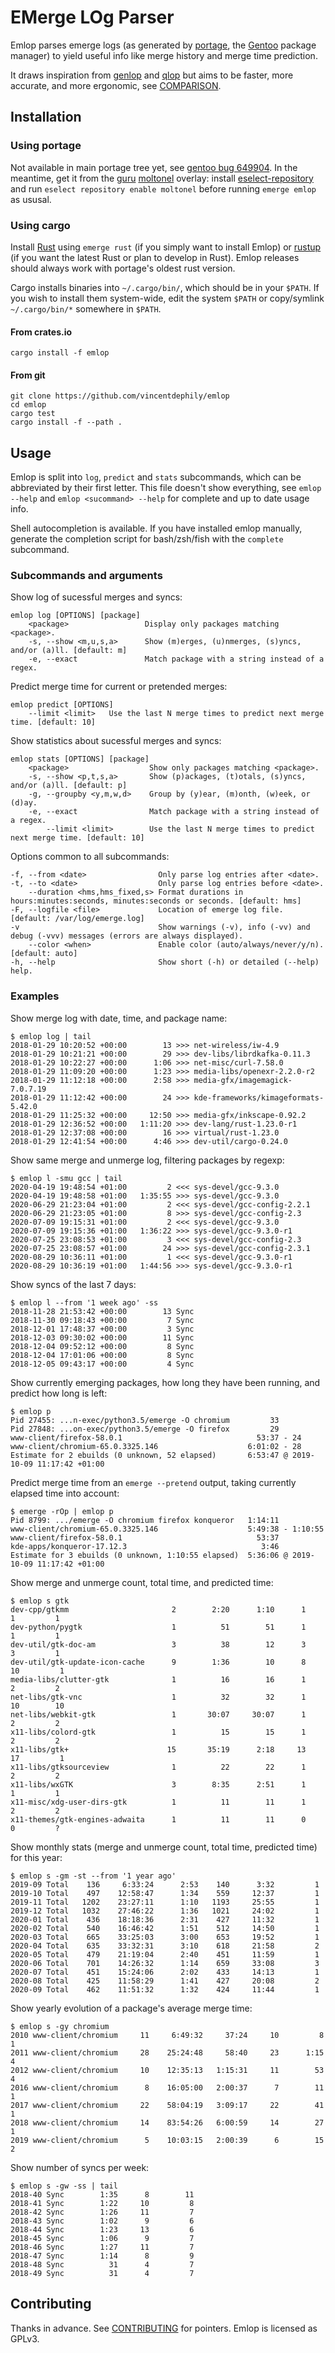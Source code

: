 # EMerge LOg Parser

Emlop parses emerge logs (as generated by [portage](https://wiki.gentoo.org/wiki/Project:Portage),
the [Gentoo](https://www.gentoo.org/) package manager) to yield useful info like merge history and
merge time prediction.

It draws inspiration from [genlop](https://github.com/gentoo-perl/genlop) and
[qlop](https://github.com/gentoo/portage-utils) but aims to be faster, more accurate, and more
ergonomic, see [COMPARISON](COMPARISON.md).


## Installation

### Using portage

Not available in main portage tree yet, see [gentoo bug 649904](https://bugs.gentoo.org/649904). In
the meantime, get it from the [guru](https://wiki.gentoo.org/wiki/Project:GURU)
[moltonel](https://github.com/vincentdephily/moltonel-ebuilds) overlay: install
[eselect-repository](https://wiki.gentoo.org/wiki/Eselect/Repository) and run `eselect repository
enable moltonel` before running `emerge emlop` as ususal.

### Using cargo

Install [Rust](https://www.rust-lang.org/) using `emerge rust` (if you simply want to install Emlop)
or [rustup](https://www.rust-lang.org/en-US/install.html) (if you want the latest Rust or plan to
develop in Rust). Emlop releases should always work with portage's oldest rust version.

Cargo installs binaries into `~/.cargo/bin/`, which should be in your `$PATH`. If you wish to
install them system-wide, edit the system `$PATH` or copy/symlink `~/.cargo/bin/*` somewhere in
`$PATH`.

#### From crates.io

    cargo install -f emlop

#### From git

    git clone https://github.com/vincentdephily/emlop
    cd emlop
    cargo test
    cargo install -f --path .

## Usage

Emlop is split into `log`, `predict` and `stats` subcommands, which can be abbreviated by their
first letter. This file doesn't show everything, see `emlop --help` and `emlop <sucommand> --help`
for complete and up to date usage info.

Shell autocompletion is available. If you have installed emlop manually, generate the completion
script for bash/zsh/fish with the `complete` subcommand.

### Subcommands and arguments

Show log of sucessful merges and syncs:

    emlop log [OPTIONS] [package]
        <package>                 Display only packages matching <package>.
        -s, --show <m,u,s,a>      Show (m)erges, (u)nmerges, (s)yncs, and/or (a)ll. [default: m]
        -e, --exact               Match package with a string instead of a regex.

Predict merge time for current or pretended merges:

    emlop predict [OPTIONS]
        --limit <limit>   Use the last N merge times to predict next merge time. [default: 10]

Show statistics about sucessful merges and syncs:

    emlop stats [OPTIONS] [package]
        <package>                  Show only packages matching <package>.
        -s, --show <p,t,s,a>       Show (p)ackages, (t)otals, (s)yncs, and/or (a)ll. [default: p]
        -g, --groupby <y,m,w,d>    Group by (y)ear, (m)onth, (w)eek, or (d)ay.
        -e, --exact                Match package with a string instead of a regex.
            --limit <limit>        Use the last N merge times to predict next merge time. [default: 10]

Options common to all subcommands:

    -f, --from <date>                Only parse log entries after <date>.
    -t, --to <date>                  Only parse log entries before <date>.
        --duration <hms,hms_fixed,s> Format durations in hours:minutes:seconds, minutes:seconds or seconds. [default: hms]
    -F, --logfile <file>             Location of emerge log file. [default: /var/log/emerge.log]
    -v                               Show warnings (-v), info (-vv) and debug (-vvv) messages (errors are always displayed).
        --color <when>               Enable color (auto/always/never/y/n). [default: auto]
    -h, --help                       Show short (-h) or detailed (--help) help.

### Examples

Show merge log with date, time, and package name:

    $ emlop log | tail
    2018-01-29 10:20:52 +00:00        13 >>> net-wireless/iw-4.9
    2018-01-29 10:21:21 +00:00        29 >>> dev-libs/librdkafka-0.11.3
    2018-01-29 10:22:27 +00:00      1:06 >>> net-misc/curl-7.58.0
    2018-01-29 11:09:20 +00:00      1:23 >>> media-libs/openexr-2.2.0-r2
    2018-01-29 11:12:18 +00:00      2:58 >>> media-gfx/imagemagick-7.0.7.19
    2018-01-29 11:12:42 +00:00        24 >>> kde-frameworks/kimageformats-5.42.0
    2018-01-29 11:25:32 +00:00     12:50 >>> media-gfx/inkscape-0.92.2
    2018-01-29 12:36:52 +00:00   1:11:20 >>> dev-lang/rust-1.23.0-r1
    2018-01-29 12:37:08 +00:00        16 >>> virtual/rust-1.23.0
    2018-01-29 12:41:54 +00:00      4:46 >>> dev-util/cargo-0.24.0

Show same merge and unmerge log, filtering packages by regexp:

    $ emlop l -smu gcc | tail
    2020-04-19 19:48:54 +01:00         2 <<< sys-devel/gcc-9.3.0
    2020-04-19 19:48:58 +01:00   1:35:55 >>> sys-devel/gcc-9.3.0
    2020-06-29 21:23:04 +01:00         2 <<< sys-devel/gcc-config-2.2.1
    2020-06-29 21:23:05 +01:00         8 >>> sys-devel/gcc-config-2.3
    2020-07-09 19:15:31 +01:00         2 <<< sys-devel/gcc-9.3.0
    2020-07-09 19:15:36 +01:00   1:36:22 >>> sys-devel/gcc-9.3.0-r1
    2020-07-25 23:08:53 +01:00         3 <<< sys-devel/gcc-config-2.3
    2020-07-25 23:08:57 +01:00        24 >>> sys-devel/gcc-config-2.3.1
    2020-08-29 10:36:11 +01:00         1 <<< sys-devel/gcc-9.3.0-r1
    2020-08-29 10:36:19 +01:00   1:44:56 >>> sys-devel/gcc-9.3.0-r1

Show syncs of the last 7 days:

    $ emlop l --from '1 week ago' -ss
    2018-11-28 21:53:42 +00:00        13 Sync
    2018-11-30 09:18:43 +00:00         7 Sync
    2018-12-01 17:48:37 +00:00         3 Sync
    2018-12-03 09:30:02 +00:00        11 Sync
    2018-12-04 09:52:12 +00:00         8 Sync
    2018-12-04 17:01:06 +00:00         8 Sync
    2018-12-05 09:43:17 +00:00         4 Sync

Show currently emerging packages, how long they have been running, and predict how long is left:

    $ emlop p
    Pid 27455: ...n-exec/python3.5/emerge -O chromium         33
    Pid 27848: ...on-exec/python3.5/emerge -O firefox         29
    www-client/firefox-58.0.1                              53:37 - 24
    www-client/chromium-65.0.3325.146                    6:01:02 - 28
    Estimate for 2 ebuilds (0 unknown, 52 elapsed)       6:53:47 @ 2019-10-09 11:17:42 +01:00

Predict merge time from an `emerge --pretend` output, taking currently elapsed time into account:

    $ emerge -rOp | emlop p
    Pid 8799: .../emerge -O chromium firefox konqueror   1:14:11
    www-client/chromium-65.0.3325.146                    5:49:38 - 1:10:55
    www-client/firefox-58.0.1                              53:37
    kde-apps/konqueror-17.12.3                              3:46
    Estimate for 3 ebuilds (0 unknown, 1:10:55 elapsed)  5:36:06 @ 2019-10-09 11:17:42 +01:00

Show merge and unmerge count, total time, and predicted time:

    $ emlop s gtk
    dev-cpp/gtkmm                       2        2:20      1:10      1         1         1
    dev-python/pygtk                    1          51        51      1         1         1
    dev-util/gtk-doc-am                 3          38        12      3         3         1
    dev-util/gtk-update-icon-cache      9        1:36        10      8        10         1
    media-libs/clutter-gtk              1          16        16      1         2         2
    net-libs/gtk-vnc                    1          32        32      1        10        10
    net-libs/webkit-gtk                 1       30:07     30:07      1         2         2
    x11-libs/colord-gtk                 1          15        15      1         2         2
    x11-libs/gtk+                      15       35:19      2:18     13        17         1
    x11-libs/gtksourceview              1          22        22      1         2         2
    x11-libs/wxGTK                      3        8:35      2:51      1         1         1
    x11-misc/xdg-user-dirs-gtk          1          11        11      1         2         2
    x11-themes/gtk-engines-adwaita      1          11        11      0         0         ?

Show monthly stats (merge and unmerge count, total time, predicted time) for this year:

    $ emlop s -gm -st --from '1 year ago'
    2019-09 Total    136     6:33:24      2:53    140      3:32         1
    2019-10 Total    497    12:58:47      1:34    559     12:37         1
    2019-11 Total   1202    23:27:11      1:10   1193     25:55         1
    2019-12 Total   1032    27:46:22      1:36   1021     24:02         1
    2020-01 Total    436    18:18:36      2:31    427     11:32         1
    2020-02 Total    540    16:46:42      1:51    512     14:50         1
    2020-03 Total    665    33:25:03      3:00    653     19:52         1
    2020-04 Total    635    33:32:31      3:10    618     21:58         2
    2020-05 Total    479    21:19:04      2:40    451     11:59         1
    2020-06 Total    701    14:26:32      1:14    659     33:08         3
    2020-07 Total    451    15:24:06      2:02    433     14:13         1
    2020-08 Total    425    11:58:29      1:41    427     20:08         2
    2020-09 Total    462    11:51:32      1:32    424     11:44         1

Show yearly evolution of a package's average merge time:

    $ emlop s -gy chromium
    2010 www-client/chromium     11     6:49:32     37:24     10         8         1
    2011 www-client/chromium     28    25:24:48     58:40     23      1:15         4
    2012 www-client/chromium     10    12:35:13   1:15:31     11        53         4
    2016 www-client/chromium      8    16:05:00   2:00:37      7        11         1
    2017 www-client/chromium     22    58:04:19   3:09:17     22        41         1
    2018 www-client/chromium     14    83:54:26   6:00:59     14        27         1
    2019 www-client/chromium      5    10:03:15   2:00:39      6        15         2

Show number of syncs per week:

    $ emlop s -gw -ss | tail
    2018-40 Sync        1:35      8        11
    2018-41 Sync        1:22     10         8
    2018-42 Sync        1:26     11         7
    2018-43 Sync        1:02      9         6
    2018-44 Sync        1:23     13         6
    2018-45 Sync        1:06      9         7
    2018-46 Sync        1:27     11         7
    2018-47 Sync        1:14      8         9
    2018-48 Sync          31      4         7
    2018-49 Sync          31      4         7

## Contributing

Thanks in advance. See [CONTRIBUTING](CONTRIBUTING.md) for pointers. Emlop is licensed as GPLv3.
